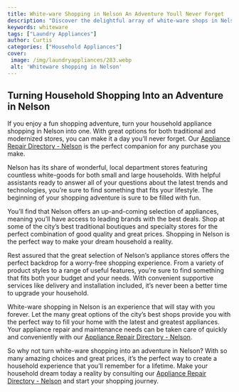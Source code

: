```yaml
---
title: White-ware Shopping in Nelson An Adventure Youll Never Forget
description: "Discover the delightful array of white-ware shops in Nelson and explore a world of potential and adventure See what this colorful destination has to offer and never forget the amazing experience"
keywords: whiteware
tags: ["Laundry Appliances"]
author: Curtis
categories: ["Household Appliances"]
cover: 
 image: /img/laundryappliances/283.webp
 alt: 'Whiteware shopping in Nelson'
---
```

## Turning Household Shopping Into an Adventure in Nelson

If you enjoy a fun shopping adventure, turn your household appliance shopping in Nelson into one. With great options for both traditional and modernized stores, you can make it a day you’ll never forget. Our [Appliance Repair Directory - Nelson](./pages/appliance-repair-technicians/new-zealand/nelson) is the perfect companion for any purchase you make.

Nelson has its share of wonderful, local department stores featuring countless white-goods for both small and large households. With helpful assistants ready to answer all of your questions about the latest trends and technologies, you’re sure to find something that fits your lifestyle. The beginning of your shopping adventure is sure to be filled with fun. 

You’ll find that Nelson offers an up-and-coming selection of appliances, meaning you’ll have access to leading brands with the best deals. Shop at some of the city’s best traditional boutiques and specialty stores for the perfect combination of good quality and great prices. Shopping in Nelson is the perfect way to make your dream household a reality. 

Rest assured that the great selection of Nelson’s appliance stores offers the perfect backdrop for a worry-free shopping experience. From a variety of product styles to a range of useful features, you’re sure to find something that fits both your budget and your needs. With convenient supportive services like delivery and installation included, it’s never been a better time to upgrade your household. 

White-ware shopping in Nelson is an experience that will stay with you forever. Let the many great options of the city’s best shops provide you with the perfect way to fill your home with the latest and greatest appliances. Your appliance repair and maintenance needs can be taken care of quickly and conveniently with our [Appliance Repair Directory - Nelson](./pages/appliance-repair-technicians/new-zealand/nelson). 

So why not turn white-ware shopping into an adventure in Nelson? With so many amazing choices and great prices, it’s the perfect way to create a household experience that you’ll remember for a lifetime. Make your household dream today a reality by consulting our [Appliance Repair Directory - Nelson](./pages/appliance-repair-technicians/new-zealand/nelson) and start your shopping journey.
